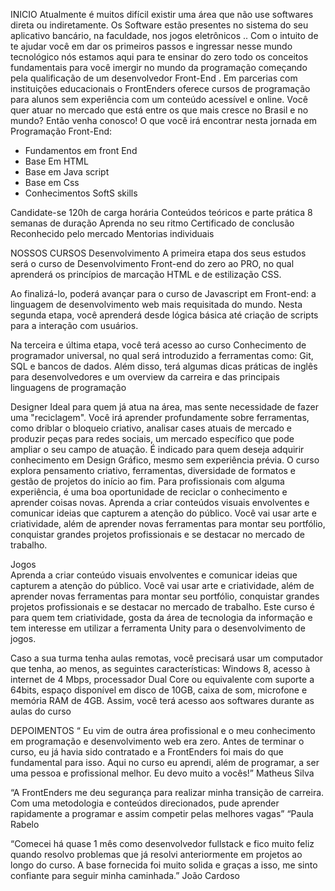   INICIO
Atualmente é muitos difícil existir uma área que não use softwares direta ou indiretamente.
Os Software estão presentes no sistema do seu aplicativo bancário, na faculdade, nos jogos eletrônicos ..
Com o intuito de te ajudar você em dar os primeiros passos e ingressar nesse mundo tecnológico nós estamos aqui para te ensinar do zero todo os conceitos fundamentais para você imergir no mundo da programação começando pela qualificação de um desenvolvedor Front-End .
Em parcerias com instituições educacionais o FrontEnders oferece cursos de programação para alunos sem experiência com um conteúdo acessível e online.
Você quer atuar no mercado que está entre os que mais cresce no Brasil e no mundo?
Então venha conosco! 
O que você irá encontrar nesta jornada em Programação Front-End:
- Fundamentos em front End
- Base Em HTML
- Base em Java script
- Base em Css
- Conhecimentos SoftS skills

Candidate-se
120h de carga horária
Conteúdos teóricos e parte prática
8 semanas de duração
Aprenda no seu ritmo
Certificado de conclusão
Reconhecido pelo mercado
Mentorias individuais
	

NOSSOS CURSOS 
Desenvolvimento 
A primeira etapa dos seus estudos será o curso de Desenvolvimento Front-end do zero ao PRO, no qual aprenderá os princípios de marcação HTML e de estilização CSS.

Ao finalizá-lo, poderá avançar para o curso de Javascript em Front-end: a linguagem de desenvolvimento web mais requisitada do mundo. Nesta segunda etapa, você aprenderá desde lógica básica até criação de scripts para a interação com usuários.

Na terceira e última etapa, você terá acesso ao curso Conhecimento de programador universal, no qual será introduzido a ferramentas como: Git, SQL e bancos de dados. Além disso, terá algumas dicas práticas de inglês para desenvolvedores e um overview da carreira e das principais linguagens de programação

Designer
Ideal para quem já atua na área, mas sente necessidade de fazer uma "reciclagem". Você irá aprender profundamente sobre ferramentas, como driblar o bloqueio criativo, analisar cases atuais de mercado e produzir peças para redes sociais, um mercado específico que pode ampliar o seu campo de atuação.
É indicado para quem deseja adquirir conhecimento em Design Gráfico, mesmo sem experiência prévia. O curso explora pensamento criativo, ferramentas, diversidade de formatos e gestão de projetos do início ao fim. Para profissionais com alguma experiência, é uma boa oportunidade de reciclar o conhecimento e aprender coisas novas.
Aprenda a criar conteúdos visuais envolventes e comunicar ideias que capturem a atenção do público. Você vai usar arte e criatividade, além de aprender novas ferramentas para montar seu portfólio, conquistar grandes projetos profissionais e se destacar no mercado de trabalho.

Jogos  
Aprenda a criar conteúdo visuais envolventes e comunicar ideias que capturem a atenção do público. Você vai usar arte e criatividade, além de aprender novas ferramentas para montar seu portfólio, conquistar grandes projetos profissionais e se destacar no mercado de trabalho.
Este curso é para quem tem criatividade, gosta da área de tecnologia da informação e tem interesse em utilizar a ferramenta Unity para o desenvolvimento de jogos.

Caso a sua turma tenha aulas remotas, você precisará usar um computador que tenha, ao menos, as seguintes características: Windows 8, acesso à internet de 4 Mbps, processador Dual Core ou equivalente com suporte a 64bits, espaço disponível em disco de 10GB, caixa de som, microfone e memória RAM de 4GB. Assim, você terá acesso aos softwares durante as aulas do curso

DEPOIMENTOS
“ Eu vim de outra área profissional e o meu conhecimento em programação e desenvolvimento web era zero. Antes de terminar o curso, eu já havia sido contratado e a FrontEnders foi mais do que fundamental para isso. Aqui no curso eu aprendi, além de programar, a ser uma pessoa e profissional melhor. Eu devo muito a vocês!”
Matheus Silva 


“A FrontEnders me deu segurança para realizar minha transição de carreira. Com uma metodologia e conteúdos direcionados, pude aprender rapidamente a programar e assim competir pelas melhores vagas”
“Paula Rabelo

“Comecei há quase 1 mês como desenvolvedor fullstack e fico muito feliz quando resolvo problemas que já resolvi anteriormente em projetos ao longo do curso. A base fornecida foi muito solida e graças a isso, me sinto confiante para seguir minha caminhada.”
João Cardoso	



